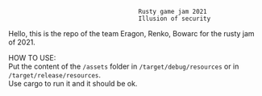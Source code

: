                                         Rusty game jam 2021
                                        Illusion of security

Hello, this is the repo of the team Eragon, Renko, Bowarc for the rusty jam of 2021.


HOW TO USE:  
Put the content of the `/assets` folder in  `/target/debug/resources` or in `/target/release/resources`.  
Use cargo to run it and it should be ok.



